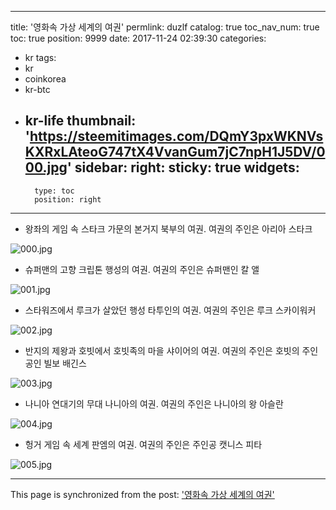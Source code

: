 
---
title: '영화속 가상 세계의 여권'
permlink: duzlf
catalog: true
toc_nav_num: true
toc: true
position: 9999
date: 2017-11-24 02:39:30
categories:
- kr
tags:
- kr
- coinkorea
- kr-btc
- kr-life
thumbnail: 'https://steemitimages.com/DQmY3pxWKNVsKXRxLAteoG747tX4VvanGum7jC7npH1J5DV/000.jpg'
sidebar:
    right:
        sticky: true
widgets:
    -
        type: toc
        position: right
---


- 왕좌의 게임 속 스타크 가문의 본거지 북부의 여권.  여권의 주인은 아리아 스타크

![000.jpg](https://steemitimages.com/DQmY3pxWKNVsKXRxLAteoG747tX4VvanGum7jC7npH1J5DV/000.jpg)

- 슈퍼맨의 고향 크립톤 행성의 여권.  여권의 주인은 슈퍼맨인 칼 앨 

![001.jpg](https://steemitimages.com/DQmPV4jP1WJMkHXEaSkaYcPz775X8hxGCDfWLcLeCUpLNjy/001.jpg)

- 스타워즈에서 루크가 살았던 행성 타투인의 여권.  여권의 주인은 루크 스카이워커

![002.jpg](https://steemitimages.com/DQmbdc91UtJTxP8qBt5nHKf5RKd8oxM3i9ngrojnE7mC7Tj/002.jpg)

- 반지의 제왕과 호빗에서 호빗족의 마을 샤이어의 여권.  여권의 주인은 호빗의 주인공인 빌보 배긴스

![003.jpg](https://steemitimages.com/DQmWgNwLSx4SjzrkRhtE7Rj6LgpMxH1Z63VtdpKdZDibPC2/003.jpg)

- 나니아 연대기의 무대 나니아의 여권.  여권의 주인은 나니아의 왕 아슬란

![004.jpg](https://steemitimages.com/DQmbUn7hdaVfPzS3rWHoVuSVeZCqMVUe13VuLbGDr17FdDv/004.jpg)

- 헝거 게임 속 세계 판엠의 여권.  여권의 주인은 주인공 캣니스 피타

![005.jpg](https://steemitimages.com/DQmaRA1hdHyJ4JnhhFoF67uC6hYN3DJw4VKmh7QHWctyGT2/005.jpg)

- - -

This page is synchronized from the post: ['영화속 가상 세계의 여권'](https://steemit.com/@pius.pius/duzlf)
